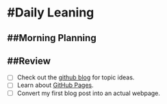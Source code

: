 <h1>#Daily Leaning</h1>
<h2>##Morning Planning</h2>
<h2>##Review</h2>

- [ ] Check out the [github blog](https://github.blog/) for topic ideas.
- [ ] Learn about [GitHub Pages](https://skills.github.com/#first-day-on-github).
- [ ] Convert my first blog post into an actual webpage.
